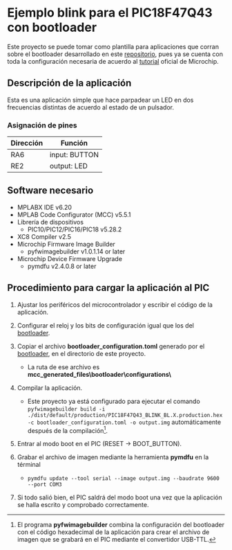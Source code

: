 # Ejemplo blink para el PIC18F47Q43 con bootloader

Este proyecto se puede tomar como plantilla para aplicaciones que corran sobre
el bootloader desarrollado en este [repositorio](https://github.com/SamuelSamsMA/PIC18F47Q43_Bootloader.X.git),
pues ya se cuenta con toda la configuración necesaria de acuerdo al [tutorial](https://onlinedocs.microchip.com/oxy/GUID-67539092-2179-43C1-8600-118A85E49693-en-US-6/GUID-6E174CA3-DF14-496C-8A9D-1D1F8EF047AF.html) oficial de Microchip.

## Descripción de la aplicación

Esta es una aplicación simple que hace parpadear un LED en dos frecuencias distintas
de acuerdo al estado de un pulsador.

### Asignación de pines

| Dirección | Función        |
|-----------|----------------|
| RA6       | input: BUTTON  |
| RE2       | output: LED    |

## Software necesario

+ MPLABX IDE v6.20
+ MPLAB Code Configurator (MCC) v5.5.1
+ Librería de dispositivos
    + PIC10/PIC12/PIC16/PIC18 v5.28.2
+ XC8 Compiler v2.5
+ Microchip Firmware Image Builder
    + pyfwimagebuilder v1.0.1.14 or later
+ Microchip Device Firmware Upgrade
    + pymdfu v2.4.0.8 or later

## Procedimiento para cargar la aplicación al PIC

1. Ajustar los periféricos del microcontrolador y escribir el código de la aplicación.
2. Configurar el reloj y los bits de configuración igual que los del [bootloader](https://github.com/SamuelSamsMA/PIC18F47Q43_Bootloader.X.git).
3. Copiar el archivo **bootloader_configuration.toml** generado por el [bootloader](https://github.com/SamuelSamsMA/PIC18F47Q43_Bootloader.X.git), en el directorio de este proyecto.
    + La ruta de ese archivo es **mcc_generated_files\bootloader\configurations\\**
4. Compilar la aplicación.
    + Este proyecto ya está configurado para ejecutar el comando `pyfwimagebuilder build -i ./dist/default/production/PIC18F47Q43_BLINK_BL.X.production.hex -c bootloader_configuration.toml -o output.img` automáticamente después de la compilación[^1].

5. Entrar al modo boot en el PIC (RESET -> BOOT_BUTTON).
6. Grabar el archivo de imagen mediante la herramienta **pymdfu** en la términal
    + `pymdfu update --tool serial --image output.img --baudrate 9600 --port COM3`
7. Si todo salió bien, el PIC saldrá del modo boot una vez que la aplicación se halla escrito y comprobado correctamente.

[^1]: El programa **pyfwimagebuilder** combina la configuración del bootloader con el código hexadecimal de la aplicación para crear el archivo de imagen que se grabará en el PIC mediante el convertidor USB-TTL.

